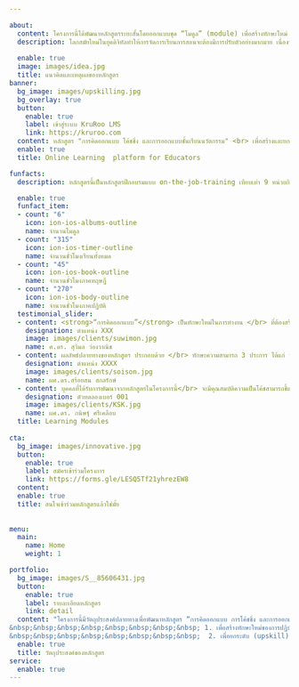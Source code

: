 ```yaml
---

about:
  content: โครงการนี้ได้พัฒนาหลักสูตรระยะสั้นโดยออกแบบชุด “โมดูล” (module) เพื่อสร้างทักษะใหม่ (reskill) และยกระดับทักษะที่มีอยู่เดิม (upskill) ของบุคลากรทางการศึกษาทุกประเภท เป้าหมายของโครงการมุ่งพัฒนาทักษะการทำงานของบุคลากรทางการศึกษาที่เป็นกลุ่มเป้าหมายในการอบรม ผลลัพธ์ของโครงการจะทำให้ได้บัณฑิตพันธุ์ใหม่หรือครูรุ่นใหม่ที่สามารถออกแบบชั้นเรียนโดยใช้เทคโนโลยีหรือนวัตกรรมทางการศึกษาได้อย่างมีประสิทธิผล การสร้างชั้นเรียนนวัตกรรมจะส่งผลให้ผู้เรียนมีคุณลักษณะที่พึงประสงค์ตามมาตรฐานการศึกษาของชาติที่กำหนดในรูปของ DOE  ผู้เรียนที่ผ่านการเรียนรู้จาก ชั้นเรียนนวัตกรรมจะมีทักษะความสามารถที่สอดคล้องกับความต้องการของยุคสมัยใหม่และเหมาะกับแนวทางการพัฒนาประเทศต่อไป
  description: โลกสมัยใหม่ในยุคดิจิทัลทำให้การจัดการเรียนการสอนจะต้องมีการปรับตัวอย่างมากมาย เนื่องจากความก้าวหน้าทางเทคโนโลยีคอมพิวเตอร์ หรือเทคโนโลยีการสื่อสารเข้ามามีผลกระทบต่อการเรียนรู้ของผู้เรียนในยุคนี้ ดังนั้น ครูจำเป็นต้องปรับเปลี่ยนแนวคิดและวิธีการทำงานในการจัดการเรียนการสอนที่ต่างจากอดีต
  
  enable: true
  image: images/idea.jpg
  title: แนวคิดและเหตุผลของหลักสูตร
banner:
  bg_image: images/upskilling.jpg
  bg_overlay: true
  button:
    enable: true
    label: เข้าสู่ระบบ KruRoo LMS
    link: https://kruroo.com
  content: หลักสูตร "การคิดออกแบบ โค้ชชิ่ง และการออกแบบชั้นเรียนนวัตกรรม" <br> เพื่อสร้างและยกระดับทักษะการทำงานของบุคลากรทางการศึกษาสำหรับการเรียนรู้ออนไลน์และออฟไลน์
  enable: true
  title: Online Learning  platform for Educators

funfacts:
  description: หลักสูตรนี้เป็นหลักสูตรฝึกอบรมแบบ on-the-job-training เทียบเท่า 9 หน่วยกิต แบ่งเป็นโมดูลภาคทฤษฎีและภาคปฏิบัติ จำนวน 6 โมดูล

  enable: true
  funfact_item:
  - count: "6"
    icon: ion-ios-albums-outline
    name: จำนวนโมดูล
  - count: "315"
    icon: ion-ios-timer-outline
    name: จำนวนชั่วโมงเรียนทั้งหมด
  - count: "45"
    icon: ion-ios-book-outline
    name: จำนวนชั่วโมงภาคทฤษฎี
  - count: "270"
    icon: ion-ios-body-outline
    name: จำนวนชั่วโมงภาคปฏิบัติ
  testimonial_slider:
  - content: <strong>“การคิดออกแบบ”</strong> เป็นทักษะใหม่ในการทำงาน </br> ที่ต้องสร้างให้เกิดขึ้น (reskill) ส่วน </br> <strong>“การออกแบบชั้นเรียนนวัตกรรม”</strong> เป็นทักษะที่ </br> ต้องยกระดับให้สูงขึ้นจากเดิม (upskill) </br> ทั้งสองทักษะนี้เป็นจุดเน้นของโครงการนี้
    designation: ตำแหน่ง XXX
    image: images/clients/suwimon.jpg
    name: ศ.ดร. สุวิมล ว่องวาณิช
  - content: ผลลัพธ์ปลายทางของหลักสูตร ประกอบด้วย </br> ทักษะความสามารถ 3 ประการ ได้แก่ ทักษะการคิดออกแบบ </br>  ทักษะการโค้ชชิ่ง และทักษะการออกแบบชั้นเรียนนวัตกรรม </br> การเสริมสร้างทักษะทั้งสามประการนี้จะผสมผสานบูรณาการ </br> ผ่านโมดูลที่ออกแบบซึ่งเน้นทั้งภาคทฤษฎีและปฏิบัติในสถานศึกษา
    designation: ตำแหน่ง XXXX
    image: images/clients/soison.jpg
    name: ผศ.ดร.สร้อยสน สกลรักษ์
  - content: บุคคลที่ได้รับการพัฒนาจากหลักสูตรในโครงการนี้</br> จะมีคุณสมบัติความเป็นโค้ชสามารถชี้แนะการทำงาน </br>โดยใช้การคิดออกแบบในการจัดการเรียนการสอน </br> ซึ่งมีส่วนในการขยายผลความรู้และประสบการณ์</br>ในการออกแบบชั้นเรียนนวัตกรรมให้กับผู้อื่นได้
    designation: ตัวทดลองเบอร์ 001
    image: images/clients/KSK.jpg
    name: ผศ.ดร. กนิษฐ์ ศรีเคลือบ	
  title: Learning Modules
  
cta:
  bg_image: images/innovative.jpg
  button:
    enable: true
    label: สมัครเข้าร่วมโครงการ
    link: https://forms.gle/LESQ5Tf21yhrezEW8
  content: 
  enable: true
  title: สนใจเข้าร่วมหลักสูตรแล้วใช่มั้ย
  
  
menu:
  main:
    name: Home
    weight: 1

portfolio:
  bg_image: images/S__85606431.jpg
  button:
    enable: true
    label: รายละเอียดหลักสูตร
    link: detail
  content: "โครงการนี้มีวัตถุประสงค์ปลายทางเพื่อพัฒนาหลักสูตร “การคิดออกแบบ การโค้ชชิ่ง และการออกแบบชั้นเรียนนวัตกรรม” เพื่อสร้างและยกระดับทักษะการทำงานของบุคลากรทางการศึกษาเพื่อพัฒนาห้องเรียนแบบออนไลน์และออฟไลน์ในโรงเรียน โดยมีวัตถุประสงค์เฉพาะดังต่อไปนี้ </br>
&nbsp;&nbsp;&nbsp;&nbsp;&nbsp;&nbsp;&nbsp;&nbsp; 1. เพื่อสร้างทักษะใหม่ของการปฏิบัติงาน (reskill) ด้านการคิดออกแบบและการโค้ชชิ่งแก่บุคลากรทางการศึกษาเพื่อส่งเสริมการปฏิบัติงานในวิชาชีพครู </br>
&nbsp;&nbsp;&nbsp;&nbsp;&nbsp;&nbsp;&nbsp;&nbsp;  2. เพื่อยกระดับ (upskill) สมรรถนะทางวิชาชีพของนิสิตฝึกสอน/ครูในโรงเรียนเป็นครูรุ่นใหม่ให้มีทักษะการออกแบบชั้นเรียนนวัตกรรมทั้งแบบชั้นเรียนออนไลน์และออฟไลน์ที่เหมาะสมกับการเรียนรู้ยุคเทคโนโลยีดิจิทัลโดยใช้การคิดออกแบบและการโค้ชชิ่งเพื่อสร้างประสบการณ์การเรียนรู้ที่สร้างสรรค์แก่ผู้เรียน"
  enable: true
  title: วัตถุประสงค์ของหลักสูตร
service:
  enable: true
---
```


